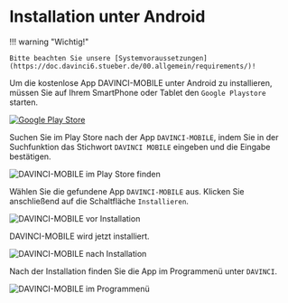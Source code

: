 [1]:/assets/images/mobile/appandroidplaystoremarked.png







# Installation unter Android

!!! warning "Wichtig!"

    Bitte beachten Sie unsere [Systemvoraussetzungen](https://doc.davinci6.stueber.de/00.allgemein/requirements/)!

Um die kostenlose App DAVINCI-MOBILE unter Android zu installieren, müssen Sie auf Ihrem SmartPhone oder Tablet den `Google Playstore` starten.

[![Google Play Store][1]][1] 

Suchen Sie im Play Store nach der App `DAVINCI-MOBILE`, indem Sie in der Suchfunktion das Stichwort `DAVINCI MOBILE` eingeben und die Eingabe bestätigen.

![DAVINCI-MOBILE im Play Store finden](/assets/images/appandroidinstall1.png)

Wählen Sie die gefundene App `DAVINCI-MOBILE` aus. Klicken Sie anschließend auf die Schaltfläche `Installieren`.

![DAVINCI-MOBILE vor Installation](/assets/images/appandroidinstall2.png)

DAVINCI-MOBILE wird jetzt installiert.

![DAVINCI-MOBILE nach Installation](/assets/images/appandroidinstall3.png)

Nach der Installation finden Sie die App im Programmenü unter `DAVINCI`.

![DAVINCI-MOBILE im Programmenü](/assets/images/appandroiddesktop.png)

